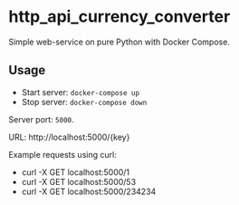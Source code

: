 # http_api_currency_converter
Simple web-service on pure Python with Docker Compose. 
## Usage
* Start server: `docker-compose up`
* Stop server: `docker-compose down`

Server port: `5000`.

URL: http://localhost:5000/{key}

Example requests using curl: 
* curl -X GET localhost:5000/1
* curl -X GET localhost:5000/53
* curl -X GET localhost:5000/234234
